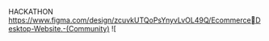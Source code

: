 HACKATHON
https://www.figma.com/design/zcuvkUTQoPsYnyvLvOL49Q/Ecommerce￾Desktop-Website.-(Community)
![
    
